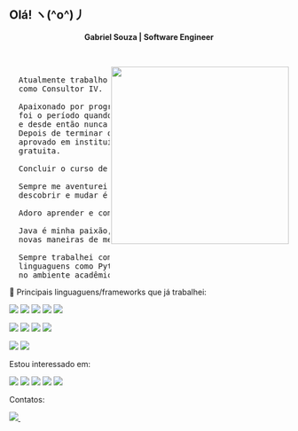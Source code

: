 ## Olá! ヽ(^o^)丿

<!-- Title -->
<div align="center">
  <p>
    <strong>Gabriel Souza | Software Engineer</strong>
  </p>
</div>

&nbsp;

 <a href="#">
    <img width="320" align="right" src="https://mir-s3-cdn-cf.behance.net/project_modules/max_1200/f4b50571097767.5bb9fee9d515c.gif" /> 
 </a>

<pre align="justify">

  Atualmente trabalho na <a href="https://www.prodeb.ba.gov.br/" target="_blank">Prodeb💙</a>
  como Consultor IV.

  Apaixonado por programação desde os 17 anos,
  foi o período quando iniciei um curso de algoritmos 
  e desde então nunca mais parei de estudar assuntos relacionados.
  Depois de terminar o ensino médio, logo fiz o enem, no qual fui
  aprovado em instituições públicas e privada para estudar de forma
  gratuita.

  Concluir o curso de Sistema de Informação em 2023.

  Sempre me aventurei a criar/aprender coisas,
  descobrir e mudar é o que me move.

  Adoro aprender e compartilhar conhecimentos.

  Java é minha paixão, estou sempre procurando
  novas maneiras de melhorar meu código.

  Sempre trabalhei com Java, mas também já tive contato com outras 
  linguaguens como Python no escopo corporativo e c++ 
  no ambiente acadêmico.
</pre>

<div>
   🔭 Principais linguaguens/frameworks que já trabalhei:
  <p>
    <img src="https://img.shields.io/badge/java-%23ED8B00.svg?style=for-the-badge&logo=openjdk&logoColor=white" /> 
    <img src="https://img.shields.io/badge/Spring-6DB33F?style=for-the-badge&logo=spring&logoColor=white" /> 
    <img src="https://img.shields.io/badge/JavaScript-F7DF1E?style=for-the-badge&logo=javascript&logoColor=black" /> 
    <img src="https://img.shields.io/badge/Vue.js-35495E?style=for-the-badge&logo=vuedotjs&logoColor=4FC08D" />
    <img src="https://img.shields.io/badge/Angular-DD0031?style=for-the-badge&logo=angular&logoColor=white%20https://img.shields.io/badge/Spring_Boot-F2F4F9?style=for-the-badge&logo=spring-boot" />
  </p>
  <p>
    <img src="https://img.shields.io/badge/Oracle-F80000?style=for-the-badge&logo=oracle&logoColor=white" />
    <img src="https://img.shields.io/badge/jquery-%230769AD.svg?style=for-the-badge&logo=jquery&logoColor=white" />
    <img src="https://img.shields.io/badge/docker-%230db7ed.svg?style=for-the-badge&logo=docker&logoColor=white" />
    <img src="https://img.shields.io/badge/typescript-%23007ACC.svg?style=for-the-badge&logo=typescript&logoColor=white" />
   
  </p>
  <p>
    <img src="https://img.shields.io/badge/Apache%20Kafka-000?style=for-the-badge&logo=apachekafka" /> 
     <img src="https://img.shields.io/badge/apache%20tomcat-%23F8DC75.svg?style=for-the-badge&logo=apache-tomcat&logoColor=black" />
  </p>
  Estou interessado em:
   <p>
    <img src="https://img.shields.io/badge/kotlin-%237F52FF.svg?style=for-the-badge&logo=kotlin&logoColor=white" /> 
    <img src="https://img.shields.io/badge/AWS-%23FF9900.svg?style=for-the-badge&logo=amazon-aws&logoColor=white" />
    <img src="https://img.shields.io/badge/Rabbitmq-FF6600?style=for-the-badge&logo=rabbitmq&logoColor=white" />
    <img src="https://img.shields.io/badge/python-3670A0?style=for-the-badge&logo=python&logoColor=ffdd54" />
    <img src="https://img.shields.io/badge/c%23-%23239120.svg?style=for-the-badge&logo=csharp&logoColor=white" />
    
    
     
   </p>

   Contatos:
  <p>
    <a href="https://www.linkedin.com/in/gabriel-mendes-3a668917b/">
      <img src="https://img.shields.io/badge/linkedin-%230077B5.svg?&style=for-the-badge&logo=linkedin&logoColor=white" />
    </a>&nbsp;
  </p>
</div>

